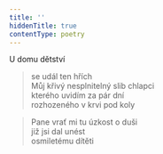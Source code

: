 ```yaml
---
title: ''
hiddenTitle: true
contentType: poetry
---
```


U domu dětství

> se udál ten hřích  
> Můj křivý nesplnitelný slib chlapci  
> kterého uvidím za pár dní  
> rozhozeného v krvi pod koly

  

> Pane vrať mi tu úzkost o duši  
> již jsi dal unést  
> osmiletému dítěti
